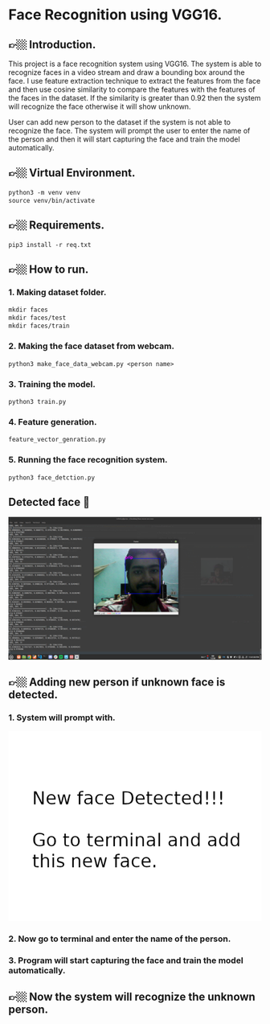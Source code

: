 # Face Recognition using VGG16.

## 👉🏼 Introduction.
This project is a face recognition system using VGG16. The system is able to recognize faces in a video stream and draw a bounding box around the face. I use feature extraction technique to extract the features from the face and then use cosine similarity to compare the features with the features of the faces in the dataset. If the similarity is greater than 0.92 then the system will recognize the face otherwise it will show unknown.

User can add new person to the dataset if the system is not able to recognize the face. The system will prompt the user to enter the name of the person and then it will start capturing the face and train the model automatically.

## 👉🏼 Virtual Environment.
```
python3 -m venv venv
source venv/bin/activate
```
## 👉🏼 Requirements.
```
pip3 install -r req.txt
```

## 👉🏼 How to run.

### 1. Making dataset folder.
```
mkdir faces
mkdir faces/test
mkdir faces/train
```

### 2. Making the face dataset from webcam.
```
python3 make_face_data_webcam.py <person name>
```

### 3. Training the model.
```
python3 train.py
```

### 4. Feature generation.
```
feature_vector_genration.py
```

### 5. Running the face recognition system.
```
python3 face_detction.py
```

## Detected face 🤩
![Alt text](doc_img/1.png)

## 👉🏼 Adding new person if unknown face is detected.
### 1. System will prompt with.
![Alt text](face_add.png)

### 2. Now go to terminal and enter the name of the person.
### 3. Program will start capturing the face and train the model automatically.

## 👉🏼 Now the system will recognize the unknown person.